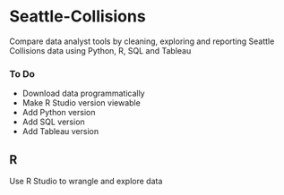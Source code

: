 # Seattle-Collisions
Compare data analyst tools by cleaning, exploring and reporting Seattle Collisions data using Python, R, SQL and Tableau

### To Do
* Download data programmatically
* Make R Studio version viewable
* Add Python version
* Add SQL version
* Add Tableau version

## R
Use R Studio to wrangle and explore data
